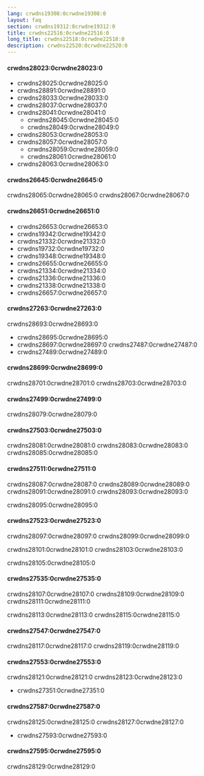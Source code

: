 ```yaml
---
lang: crwdns19308:0crwdne19308:0
layout: faq
section: crwdns19312:0crwdne19312:0
title: crwdns22516:0crwdne22516:0
long_title: crwdns22518:0crwdne22518:0
description: crwdns22520:0crwdne22520:0
---
```


#### crwdns28023:0crwdne28023:0
- crwdns28025:0crwdne28025:0
- crwdns28891:0crwdne28891:0
- crwdns28033:0crwdne28033:0
- crwdns28037:0crwdne28037:0
- crwdns28041:0crwdne28041:0
    - crwdns28045:0crwdne28045:0
    - crwdns28049:0crwdne28049:0
- crwdns28053:0crwdne28053:0
- crwdns28057:0crwdne28057:0
    - crwdns28059:0crwdne28059:0
    - crwdns28061:0crwdne28061:0
- crwdns28063:0crwdne28063:0

#### crwdns26645:0crwdne26645:0
crwdns28065:0crwdne28065:0 crwdns28067:0crwdne28067:0

#### crwdns26651:0crwdne26651:0
- crwdns26653:0crwdne26653:0
- crwdns19342:0crwdne19342:0
- crwdns21332:0crwdne21332:0
- crwdns19732:0crwdne19732:0
- crwdns19348:0crwdne19348:0
- crwdns26655:0crwdne26655:0
- crwdns21334:0crwdne21334:0
- crwdns21336:0crwdne21336:0
- crwdns21338:0crwdne21338:0
- crwdns26657:0crwdne26657:0

#### crwdns27263:0crwdne27263:0
crwdns28693:0crwdne28693:0
- crwdns28695:0crwdne28695:0
- crwdns28697:0crwdne28697:0 crwdns27487:0crwdne27487:0
- crwdns27489:0crwdne27489:0

#### crwdns28699:0crwdne28699:0
crwdns28701:0crwdne28701:0 crwdns28703:0crwdne28703:0

#### crwdns27499:0crwdne27499:0
crwdns28079:0crwdne28079:0

#### crwdns27503:0crwdne27503:0
crwdns28081:0crwdne28081:0 crwdns28083:0crwdne28083:0 crwdns28085:0crwdne28085:0

#### crwdns27511:0crwdne27511:0
crwdns28087:0crwdne28087:0 crwdns28089:0crwdne28089:0 crwdns28091:0crwdne28091:0 crwdns28093:0crwdne28093:0

crwdns28095:0crwdne28095:0

#### crwdns27523:0crwdne27523:0
crwdns28097:0crwdne28097:0 crwdns28099:0crwdne28099:0

crwdns28101:0crwdne28101:0 crwdns28103:0crwdne28103:0

crwdns28105:0crwdne28105:0

#### crwdns27535:0crwdne27535:0
crwdns28107:0crwdne28107:0 crwdns28109:0crwdne28109:0 crwdns28111:0crwdne28111:0

crwdns28113:0crwdne28113:0 crwdns28115:0crwdne28115:0

#### crwdns27547:0crwdne27547:0
crwdns28117:0crwdne28117:0 crwdns28119:0crwdne28119:0

#### crwdns27553:0crwdne27553:0
crwdns28121:0crwdne28121:0 crwdns28123:0crwdne28123:0
- crwdns27351:0crwdne27351:0

#### crwdns27587:0crwdne27587:0
crwdns28125:0crwdne28125:0 crwdns28127:0crwdne28127:0
- crwdns27593:0crwdne27593:0

#### crwdns27595:0crwdne27595:0
crwdns28129:0crwdne28129:0
